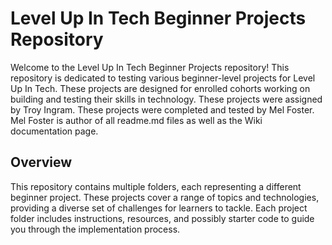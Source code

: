 # Level Up In Tech Beginner Projects Repository

Welcome to the Level Up In Tech Beginner Projects repository! This repository is dedicated to testing various beginner-level projects for Level Up In Tech. These projects are designed for enrolled cohorts working on building and testing their skills in technology. These projects were assigned by Troy Ingram.  These projects were completed and tested by Mel Foster. Mel Foster is author of all readme.md files as well as the Wiki documentation page. 

## Overview

This repository contains multiple folders, each representing a different beginner project. These projects cover a range of topics and technologies, providing a diverse set of challenges for learners to tackle. Each project folder includes instructions, resources, and possibly starter code to guide you through the implementation process.


